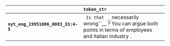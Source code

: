 |                                    | `token_str`                                                                                                   |
|:-----------------------------------|:--------------------------------------------------------------------------------------------------------------|
| **`nyt_eng_19951006_0083_33:4-5`** | `` Is that __``necessarily wrong``__ ? You can argue both points in terms of employees and Italian industry . |